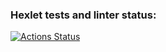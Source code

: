 ### Hexlet tests and linter status:
[![Actions Status](https://github.com/D-9341/frontend-project-44/actions/workflows/hexlet-check.yml/badge.svg)](https://github.com/D-9341/frontend-project-44/actions)